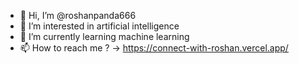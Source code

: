 - 👋 Hi, I’m @roshanpanda666
- 👀 I’m interested in artificial intelligence 
- 🌱 I’m currently learning machine learning 
- 📫 How to reach me ? -> https://connect-with-roshan.vercel.app/

<!---
roshanpanda666/roshanpanda666 is a ✨ special ✨ repository because its `README.md` (this file) appears on your GitHub profile.
You can click the Preview link to take a look at your changes.
--->
